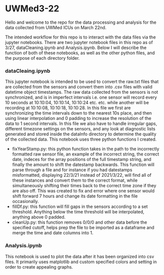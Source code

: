 # UWMed3-22
Hello and welcome to the repo for the data processing and analysis for the data collected from UWMed ICUs on March 22nd.

The intended workflow for this repo is to interact with the data files via the jupyter notebooks. There are two jupyter notebook files in this repo as of 3/27, dataCleaning.ipynb and Analysis.ipynb. Below I will describe the function of both of these notebooks, as well as the other python files, and the purpose of each directory folder.

### dataCleaing.ipynb
This jupyter notebook is intended to be used to convert the raw.txt files that are collected from the sensors and convert them into .csv files with valid datetime object timestamps. The raw data collected from the sensors is not synchronized, and is in imperfect intervals i.e. one sensor will record every 10 seconds at 10:10:04, 10:10:14, 10:10:24 etc. etc. while another will be recording at 10:10:08, 10:10:18, 10:10:28. In this file we first are synchronizing the time intervals down to the nearest 10s place, and then using linear interpolation and 0 padding to increase the resolution of the data to 1 second intervals. In this file we also have to handle irregular gaps, different timezone settings on the sensors, and any look at diagnostic lists generated and stored inside the dataInfo directory to determine the quality of the collected data.
This notebook uses three python functions I created.
- fixYearStamp.py: this python function takes in the path to the incorrectly formatted raw sensor file, an example of the incorrect string, the correct date, indeces for the array positions of the full timestamp string, and finally the amount to shift the datestamp backwards. This function will parse through a file and for instance if you had datestamps misformatted, displaying 22/3/21 instead of 2021/3/22, will find all of these instances and convert them to the correct format, while simultaneously shifting their times back to the correct time zone if they are also off. This was created to fix and error where one sensor would shift forward 7 hours and change its date formatting in the file occasionally. 
- fillDf.py: this function will fill gaps in the sensors according to a set threshold. Anything below the time threshold will be interpolated, anything above 0 padded.
- cleanUp.py: this function removes 0/0/0 and other data before the specified cutoff, helps prep the file to be imported as a dataframe and merge the time and date columns into 1.

### Analysis.ipynb
This notebook is used to plot the data after it has been organized into csv files. It primarily uses matplotlib and custom specified colors and setting in order to create appealing graphs.


